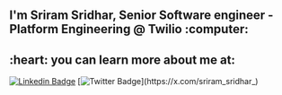 <h2 align="left">
 <abc>
  <br> I'm Sriram Sridhar, Senior Software engineer - Platform Engineering @ Twilio :computer:<br>
 </abc>
</h2> 

<h2 align="left">:heart: you can learn more about me at:</h2>

[![Linkedin Badge](https://img.shields.io/badge/LinkedIn-0077B5?style=for-the-badge&logo=linkedin&logoColor=white&link=https://www.linkedin.com/in/sriram-sridhar/)](https://www.linkedin.com/in/sriram-sridhar/) [![Twitter Badge](https://img.shields.io/badge/Twitter-1DA1F2?style=for-the-badge&logo=twitter&logoColor=white&link=https://x.com/sriram_sridhar_)](https://x.com/sriram_sridhar_)
